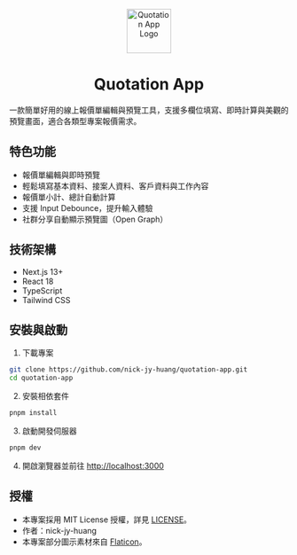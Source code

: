 <p align="center">
  <img src="https://quotation-app-zeta.vercel.app/favicon.png" width="80" alt="Quotation App Logo">
</p>

<h1 align="center">Quotation App</h1>

一款簡單好用的線上報價單編輯與預覽工具，支援多欄位填寫、即時計算與美觀的預覽畫面，適合各類型專案報價需求。

## 特色功能

- 報價單編輯與即時預覽
- 輕鬆填寫基本資料、接案人資料、客戶資料與工作內容
- 報價單小計、總計自動計算
- 支援 Input Debounce，提升輸入體驗
- 社群分享自動顯示預覽圖（Open Graph）

## 技術架構

- Next.js 13+
- React 18
- TypeScript
- Tailwind CSS

## 安裝與啟動

1. 下載專案

```bash
git clone https://github.com/nick-jy-huang/quotation-app.git
cd quotation-app
```

2. 安裝相依套件

```bash
pnpm install
```

3. 啟動開發伺服器

```bash
pnpm dev
```

4. 開啟瀏覽器並前往 [http://localhost:3000](http://localhost:3000)

## 授權

- 本專案採用 MIT License 授權，詳見 [LICENSE](./LICENSE)。
- 作者：nick-jy-huang
- 本專案部分圖示素材來自 [Flaticon](https://www.flaticon.com/)。
